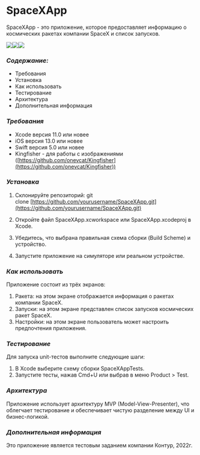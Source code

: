 # **SpaceXApp**

SpaceXApp - это приложение, которое предоставляет информацию о космических ракетах компании SpaceX и список запусков.

**![](https://i.postimg.cc/668d113t/IMG-5442.jpg)![](https://i.postimg.cc/yY907gcG/IMG-5444.jpg)![](https://i.postimg.cc/nVNv8Yj7/IMG-5443.jpg)**

### _**Содержание:**_

*   Требования
*   Установка
*   Как использовать
*   Тестирование
*   Архитектура
*   Дополнительная информация

### _**Требования**_

*   Xcode версия 11.0 или новее
*   iOS версия 13.0 или новее
*   Swift версия 5.0 или новее
*   Kingfisher - для работы с изображениями ([https://github.com/onevcat/Kingfisher](https://github.com/onevcat/Kingfisher))

### _**Установка**_

1.  Склонируйте репозиторий: git clone [https://github.com/yourusername/SpaceXApp.git](https://github.com/yourusername/SpaceXApp.git)
    
2.  Откройте файл SpaceXApp.xcworkspace или SpaceXApp.xcodeproj в Xcode.
    
3.  Убедитесь, что выбрана правильная схема сборки (Build Scheme) и устройство.
    
4.  Запустите приложение на симуляторе или реальном устройстве.
    

### _**Как использовать**_

Приложение состоит из трёх экранов:

1.  Ракета: на этом экране отображается информация о ракетах компании SpaceX.
2.  Запуски: на этом экране представлен список запусков космических ракет SpaceX.
3.  Настройки: на этом экране пользователь может настроить предпочтения приложения.

### _**Тестирование**_

Для запуска unit-тестов выполните следующие шаги:

1.  В Xcode выберите схему сборки SpaceXAppTests.
2.  Запустите тесты, нажав Cmd+U или выбрав в меню Product > Test.

### _**Архитектура**_

Приложение использует архитектуру MVP (Model-View-Presenter), что облегчает тестирование и обеспечивает чистую разделение между UI и бизнес-логикой.

### _**Дополнительная информация**_

Это приложение является тестовым заданием компании Контур, 2022г.
